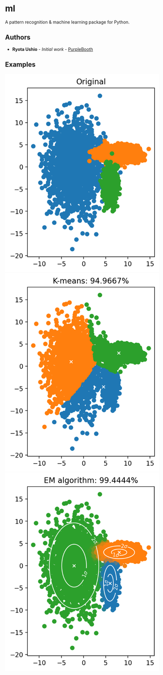 # ml
A pattern recognition & machine learning package for Python.

## Authors
* **Ryota Ushio** - *Initial work* - [PurpleBooth](https://github.com/RyotaUshio)

## Examples

![alt text](https://github.com/RyotaUshio/ml/blob/main/fig/test_em_original.png?raw=true)
![alt text](https://github.com/RyotaUshio/ml/blob/main/fig/test_em_kmeans.png)
![alt text](https://github.com/RyotaUshio/ml/blob/main/fig/test_em_em.png)